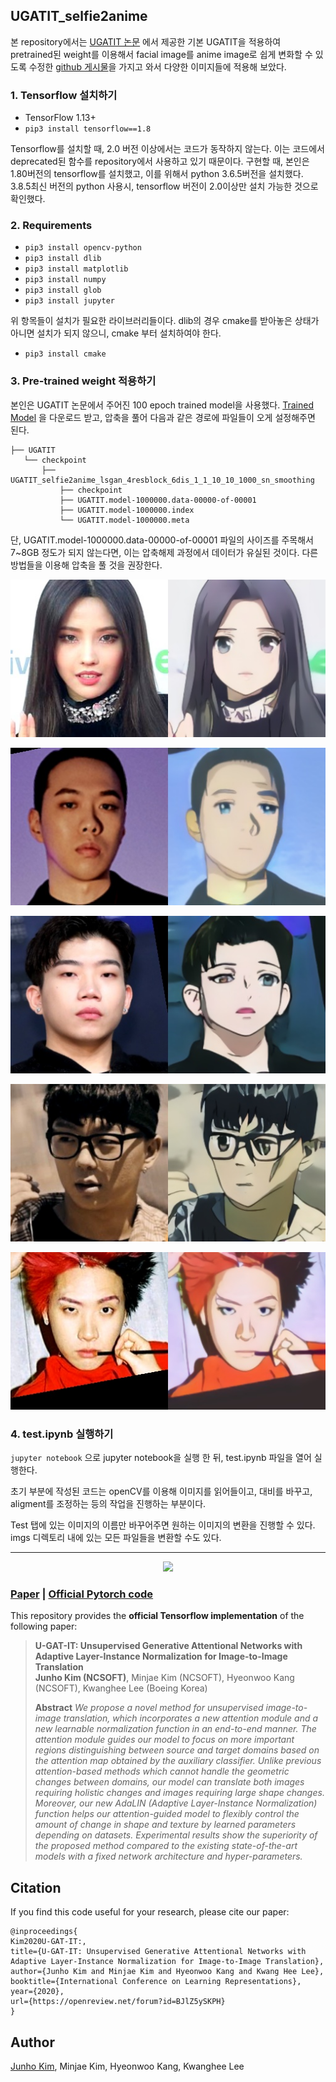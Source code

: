 ## UGATIT_selfie2anime

본 repository에서는 [UGATIT 논문](https://github.com/taki0112/UGATIT) 에서 제공한 기본 UGATIT을 적용하여 pretrained된 weight를 이용해서 facial image를 anime image로 쉽게 변화할 수 있도록 수정한 [github 게시물](https://github.com/kairess/ugatit)을 가지고 와서 다양한 이미지들에 적용해 보았다.


### 1. Tensorflow 설치하기
- TensorFlow 1.13+
- ```pip3 install tensorflow==1.8```

Tensorflow를 설치할 때, 2.0 버전 이상에서는 코드가 동작하지 않는다.
이는 코드에서 deprecated된 함수를 repository에서 사용하고 있기 때문이다.
구현할 때, 본인은 1.80버전의 tensorflow를 설치했고, 이를 위해서 python 3.6.5버전을 설치했다.
3.8.5최신 버전의 python 사용시, tensorflow 버전이 2.0이상만 설치 가능한 것으로 확인했다.

### 2. Requirements
- ```pip3 install opencv-python```
- ```pip3 install dlib```
- ```pip3 install matplotlib```
- ```pip3 install numpy```
- ```pip3 install glob```
- ```pip3 install jupyter```

위 항목들이 설치가 필요한 라이브러리들이다.
dlib의 경우 cmake를 받아놓은 상태가 아니면 설치가 되지 않으니, cmake 부터 설치하여야 한다.

- ```pip3 install cmake```

### 3. Pre-trained weight 적용하기

본인은 UGATIT 논문에서 주어진 100 epoch trained model을 사용했다. [Trained Model](https://drive.google.com/file/d/19xQK2onIy-3S5W5K-XIh85pAg_RNvBVf/view) 을 다운로드 받고, 압축을 풀어 다음과 같은 경로에 파일들이 오게 설정해주면 된다.

```
├── UGATIT
   └── checkpoint
       ├── UGATIT_selfie2anime_lsgan_4resblock_6dis_1_1_10_10_1000_sn_smoothing
           ├── checkpoint
           ├── UGATIT.model-1000000.data-00000-of-00001
           ├── UGATIT.model-1000000.index
           └── UGATIT.model-1000000.meta
```

단, UGATIT.model-1000000.data-00000-of-00001 파일의 사이즈를 주목해서 7~8GB 정도가 되지 않는다면, 이는 압축해제 과정에서 데이터가 유실된 것이다. 다른 방법들을 이용해 압축을 풀 것을 권장한다.

![](result/soyeon.jpg)

![](result/bewhy.jpg)

![](result/changmo.jpg)

![](result/layone.jpg)

![](result/nafla.jpg)

### 4. test.ipynb 실행하기
```jupyter notebook``` 으로 jupyter notebook을 실행 한 뒤, test.ipynb 파일을 열어 실행한다.

초기 부분에 작성된 코드는 openCV를 이용해 이미지를 읽어들이고, 대비를 바꾸고, aligment를 조정하는 등의 작업을 진행하는 부분이다.

Test 탭에 있는 이미지의 이름만 바꾸어주면 원하는 이미지의 변환을 진행할 수 있다. imgs 디렉토리 내에 있는 모든 파일들을 변환할 수도 있다.

---
<div align="center">
  <img src="./assets/teaser.png">
</div>

### [Paper](https://arxiv.org/abs/1907.10830) | [Official Pytorch code](https://github.com/znxlwm/UGATIT-pytorch)
This repository provides the **official Tensorflow implementation** of the following paper:

> **U-GAT-IT: Unsupervised Generative Attentional Networks with Adaptive Layer-Instance Normalization for Image-to-Image Translation**<br>
> **Junho Kim (NCSOFT)**, Minjae Kim (NCSOFT), Hyeonwoo Kang (NCSOFT), Kwanghee Lee (Boeing Korea)
>
> **Abstract** *We propose a novel method for unsupervised image-to-image translation, which incorporates a new attention module and a new learnable normalization function in an end-to-end manner. The attention module guides our model to focus on more important regions distinguishing between source and target domains based on the attention map obtained by the auxiliary classifier. Unlike previous attention-based methods which cannot handle the geometric changes between domains, our model can translate both images requiring holistic changes and images requiring large shape changes. Moreover, our new AdaLIN (Adaptive Layer-Instance Normalization) function helps our attention-guided model to flexibly control the amount of change in shape and texture by learned parameters depending on datasets. Experimental results show the superiority of the proposed method compared to the existing state-of-the-art models with a fixed network architecture and hyper-parameters.*


## Citation
If you find this code useful for your research, please cite our paper:

```
@inproceedings{
Kim2020U-GAT-IT:,
title={U-GAT-IT: Unsupervised Generative Attentional Networks with Adaptive Layer-Instance Normalization for Image-to-Image Translation},
author={Junho Kim and Minjae Kim and Hyeonwoo Kang and Kwang Hee Lee},
booktitle={International Conference on Learning Representations},
year={2020},
url={https://openreview.net/forum?id=BJlZ5ySKPH}
}
```

## Author
[Junho Kim](http://bit.ly/jhkim_ai), Minjae Kim, Hyeonwoo Kang, Kwanghee Lee
